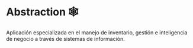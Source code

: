 # Abstraction 🕸

Aplicación especializada en el manejo de inventario, gestión e inteligencia de negocio a través de sistemas de información. 
